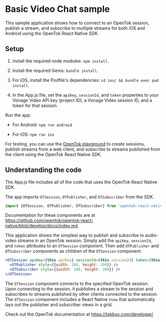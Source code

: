 # Basic Video Chat sample

This sample application shows how to connect to an OpenTok session, publish a stream, and subscribe to multiple streams for both iOS and Android using the OpenTok React Native SDK.

## Setup

1. Install the required node modules: `npm install`.

2. Install the required Gems: `bundle install`.

3. For iOS, install the Podfile's dependencies: `cd ios/ && bundle exec pod install`.

4. In the App.js file, set the `apiKey`, `sessionId`, and `token` properties to your Vonage Video API key (project ID), a Vonage Video session ID, and a token for that session.

Run the app:

- For Android: `npm run android`

- For iOS: `npm run ios`

For testing, you can use the [OpenTok playground](https://tokbox.com/developer/tools/playground/) to create sessions, publish streams from a web client, and subscribe to streams published from the client using the OpenTok React Native SDK.

## Understanding the code

The App.js file includes all of the code that uses the OpenTok React Native SDK.

The app imports `OTSession`, `OTPublisher`, and `OTSubscriber` from the SDK.

```js
import {OTSession, OTPublisher, OTSubscriber} from 'opentok-react-native';
```

Documentation for these components are at <https://github.com/opentok/opentok-react-native/blob/develop/docs/index.md>.

This application shows the simplest way to publish and subscribe to audio-video streams in an OpenTok session. Simply add the `apiKey`, `sessionId`, and `token` attributes to an `OTSession` component. Then add `OTPublisher` and `OTSubscriber` components as children of the `OTSession` component:

```jsx
<OTSession apiKey={this.apiKey} sessionId={this.sessionId} token={this.token}>
  <OTPublisher style={{width: 200, height: 200}} />
  <OTSubscriber style={{width: 200, height: 200}} />
</OTSession>
```

The `OTSession` component connects to the specified OpenTok session. Upon connecting to the session, it publishes a stream to the session and subscribes to streams published by other clients connected to the session. The `OTSession` component includes a React Native `View` that automatically lays out the publisher and subscriber views in a grid.

Check out the OpenTok documentation at <https://tokbox.com/developer/>
